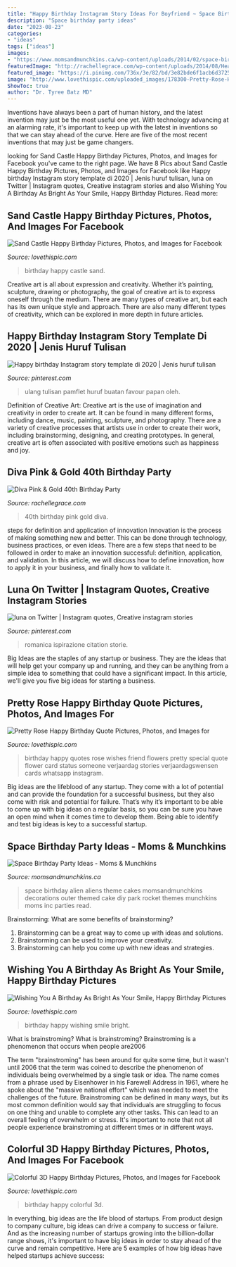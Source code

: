 ```yaml
---
title: "Happy Birthday Instagram Story Ideas For Boyfriend ~ Space Birthday Alien Aliens Theme Cakes Momsandmunchkins Decorations Outer Themed Cake Diy Park Rocket Themes Munchkins Moms Inc Parties Read"
description: "Space birthday party ideas"
date: "2023-08-23"
categories:
- "ideas"
tags: ["ideas"]
images:
- "https://www.momsandmunchkins.ca/wp-content/uploads/2014/02/space-birthday-party-ideas.jpg"
featuredImage: "http://rachellegrace.com/wp-content/uploads/2014/08/Heather-2B40th-13.jpg"
featured_image: "https://i.pinimg.com/736x/3e/82/bd/3e82bde6f1acb6d3725d40e322c304a7.jpg"
image: "http://www.lovethispic.com/uploaded_images/178300-Pretty-Rose-Happy-Birthday-Quote.jpg"
ShowToc: true
author: "Dr. Tyree Batz MD"
---
```



Inventions have always been a part of human history, and the latest invention may just be the most useful one yet. With technology advancing at an alarming rate, it's important to keep up with the latest in inventions so that we can stay ahead of the curve. Here are five of the most recent inventions that may just be game changers.

	

		
looking for Sand Castle Happy Birthday Pictures, Photos, and Images for Facebook you've came to the right page. We have 8 Pics about Sand Castle Happy Birthday Pictures, Photos, and Images for Facebook like Happy birthday Instagram story template di 2020 | Jenis huruf tulisan, luna on Twitter | Instagram quotes, Creative instagram stories and also Wishing You A Birthday As Bright As Your Smile, Happy Birthday Pictures. Read more:
		
    
## Sand Castle Happy Birthday Pictures, Photos, And Images For Facebook

<img loading=lazy src="http://www.lovethispic.com/uploaded_images/328909-Sand-Castle-Happy-Birthday.jpg" onerror="this.onerror=null;this.src='https://tse3.mm.bing.net/th?id=OIP.eLy2664oxupG2H_CCwTNjgHaLA&amp;pid=15.1';" alt="Sand Castle Happy Birthday Pictures, Photos, and Images for Facebook">

_Source: lovethispic.com_

>birthday happy castle sand. 

	

Creative art is all about expression and creativity. Whether it’s painting, sculpture, drawing or photography, the goal of creative art is to express oneself through the medium. There are many types of creative art, but each has its own unique style and approach. There are also many different types of creativity, which can be explored in more depth in future articles.

    
## Happy Birthday Instagram Story Template Di 2020 | Jenis Huruf Tulisan

<img loading=lazy src="https://i.pinimg.com/736x/3e/82/bd/3e82bde6f1acb6d3725d40e322c304a7.jpg" onerror="this.onerror=null;this.src='https://tse4.mm.bing.net/th?id=OIP.WUlAYeS1UCU9gdTlk3mbqQHaNK&amp;pid=15.1';" alt="Happy birthday Instagram story template di 2020 | Jenis huruf tulisan">

_Source: pinterest.com_

>ulang tulisan pamflet huruf buatan favour papan oleh. 

	

Definition of Creative Art:
Creative art is the use of imagination and creativity in order to create art. It can be found in many different forms, including dance, music, painting, sculpture, and photography. There are a variety of creative processes that artists use in order to create their work, including brainstorming, designing, and creating prototypes. In general, creative art is often associated with positive emotions such as happiness and joy.

    
## Diva Pink &amp; Gold 40th Birthday Party

<img loading=lazy src="http://rachellegrace.com/wp-content/uploads/2014/08/Heather-2B40th-13.jpg" onerror="this.onerror=null;this.src='https://tse2.mm.bing.net/th?id=OIP.OZmqLoOvm5L3j_c-mQ-rXgHaLH&amp;pid=15.1';" alt="Diva Pink &amp; Gold 40th Birthday Party">

_Source: rachellegrace.com_

>40th birthday pink gold diva. 

	

steps for definition and application of innovation
Innovation is the process of making something new and better. This can be done through technology, business practices, or even ideas. There are a few steps that need to be followed in order to make an innovation successful: definition, application, and validation. In this article, we will discuss how to define innovation, how to apply it in your business, and finally how to validate it.

    
## Luna On Twitter | Instagram Quotes, Creative Instagram Stories

<img loading=lazy src="https://i.pinimg.com/736x/7f/84/76/7f8476d5b83da5630d0b464a6611dea3.jpg" onerror="this.onerror=null;this.src='https://tse4.mm.bing.net/th?id=OIP.W6xXpHpPs8XE0f4tkIiVcwHaMS&amp;pid=15.1';" alt="luna on Twitter | Instagram quotes, Creative instagram stories">

_Source: pinterest.com_

>romanica ispirazione citation storie. 

	

Big Ideas are the staples of any startup or business. They are the ideas that will help get your company up and running, and they can be anything from a simple idea to something that could have a significant impact. In this article, we'll give you five big ideas for starting a business.

    
## Pretty Rose Happy Birthday Quote Pictures, Photos, And Images For

<img loading=lazy src="http://www.lovethispic.com/uploaded_images/178300-Pretty-Rose-Happy-Birthday-Quote.jpg" onerror="this.onerror=null;this.src='https://tse2.mm.bing.net/th?id=OIP.hL6rYQ-21wmeELjyM8xv-wHaK0&amp;pid=15.1';" alt="Pretty Rose Happy Birthday Quote Pictures, Photos, and Images for">

_Source: lovethispic.com_

>birthday happy quotes rose wishes friend flowers pretty special quote flower card status someone verjaardag stories verjaardagswensen cards whatsapp instagram. 

	

Big ideas are the lifeblood of any startup. They come with a lot of potential and can provide the foundation for a successful business, but they also come with risk and potential for failure. That’s why it’s important to be able to come up with big ideas on a regular basis, so you can be sure you have an open mind when it comes time to develop them. Being able to identify and test big ideas is key to a successful startup.

    
## Space Birthday Party Ideas - Moms &amp; Munchkins

<img loading=lazy src="https://www.momsandmunchkins.ca/wp-content/uploads/2014/02/space-birthday-party-ideas.jpg" onerror="this.onerror=null;this.src='https://tse1.mm.bing.net/th?id=OIP.dzZH7xOrLmURAYjlSMGRwgHaSZ&amp;pid=15.1';" alt="Space Birthday Party Ideas - Moms &amp; Munchkins">

_Source: momsandmunchkins.ca_

>space birthday alien aliens theme cakes momsandmunchkins decorations outer themed cake diy park rocket themes munchkins moms inc parties read. 

	

Brainstorming: What are some benefits of brainstorming?
1. Brainstorming can be a great way to come up with ideas and solutions.
2. Brainstorming can be used to improve your creativity.
3. Brainstorming can help you come up with new ideas and strategies.

    
## Wishing You A Birthday As Bright As Your Smile, Happy Birthday Pictures

<img loading=lazy src="http://www.lovethispic.com/uploaded_images/340611-Wishing-You-A-Birthday-As-Bright-As-Your-Smile-Happy-Birthday.jpg" onerror="this.onerror=null;this.src='https://tse1.mm.bing.net/th?id=OIP.gDFp45pzr_r9uHyc6RsUoQAAAA&amp;pid=15.1';" alt="Wishing You A Birthday As Bright As Your Smile, Happy Birthday Pictures">

_Source: lovethispic.com_

>birthday happy wishing smile bright. 

	

What is brainstroming?
What is brainstroming? Brainstroming is a phenomenon that occurs when people are2006

The term "brainstroming" has been around for quite some time, but it wasn't until 2006 that the term was coined to describe the phenomenon of individuals being overwhelmed by a single task or idea. The name comes from a phrase used by Eisenhower in his Farewell Address in 1961, where he spoke about the "massive national effort" which was needed to meet the challenges of the future. Brainstroming can be defined in many ways, but its most common definition would say that individuals are struggling to focus on one thing and unable to complete any other tasks. This can lead to an overall feeling of overwhelm or stress. It's important to note that not all people experience brainstroming at different times or in different ways.

    
## Colorful 3D Happy Birthday Pictures, Photos, And Images For Facebook

<img loading=lazy src="http://www.lovethispic.com/uploaded_images/332815-Colorful-3d-Happy-Birthday-.jpg" onerror="this.onerror=null;this.src='https://tse1.mm.bing.net/th?id=OIP.eZzNZPfwlHRK-3HnS-XB1wHaKA&amp;pid=15.1';" alt="Colorful 3D Happy Birthday Pictures, Photos, and Images for Facebook">

_Source: lovethispic.com_

>birthday happy colorful 3d. 

	

In everything, big ideas are the life blood of startups. From product design to company culture, big ideas can drive a company to success or failure. And as the increasing number of startups growing into the billion-dollar range shows, it's important to have big ideas in order to stay ahead of the curve and remain competitive. Here are 5 examples of how big ideas have helped startups achieve success: 

